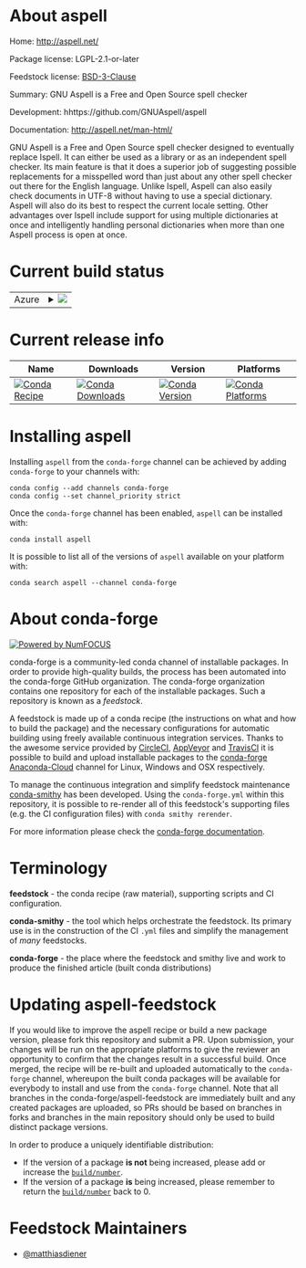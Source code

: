 About aspell
============

Home: http://aspell.net/

Package license: LGPL-2.1-or-later

Feedstock license: [BSD-3-Clause](https://github.com/conda-forge/aspell-feedstock/blob/master/LICENSE.txt)

Summary: GNU Aspell is a Free and Open Source spell checker

Development: hhttps://github.com/GNUAspell/aspell

Documentation: http://aspell.net/man-html/

GNU Aspell is a Free and Open Source spell checker designed to eventually
replace Ispell. It can either be used as a library or as an independent
spell checker. Its main feature is that it does a superior job of
suggesting possible replacements for a misspelled word than just about any
other spell checker out there for the English language. Unlike Ispell,
Aspell can also easily check documents in UTF-8 without having to use a
special dictionary. Aspell will also do its best to respect the current
locale setting. Other advantages over Ispell include support for using
multiple dictionaries at once and intelligently handling personal
dictionaries when more than one Aspell process is open at once.


Current build status
====================


<table>
    
  <tr>
    <td>Azure</td>
    <td>
      <details>
        <summary>
          <a href="https://dev.azure.com/conda-forge/feedstock-builds/_build/latest?definitionId=14866&branchName=master">
            <img src="https://dev.azure.com/conda-forge/feedstock-builds/_apis/build/status/aspell-feedstock?branchName=master">
          </a>
        </summary>
        <table>
          <thead><tr><th>Variant</th><th>Status</th></tr></thead>
          <tbody><tr>
              <td>linux_64</td>
              <td>
                <a href="https://dev.azure.com/conda-forge/feedstock-builds/_build/latest?definitionId=14866&branchName=master">
                  <img src="https://dev.azure.com/conda-forge/feedstock-builds/_apis/build/status/aspell-feedstock?branchName=master&jobName=linux&configuration=linux_64_" alt="variant">
                </a>
              </td>
            </tr><tr>
              <td>osx_64</td>
              <td>
                <a href="https://dev.azure.com/conda-forge/feedstock-builds/_build/latest?definitionId=14866&branchName=master">
                  <img src="https://dev.azure.com/conda-forge/feedstock-builds/_apis/build/status/aspell-feedstock?branchName=master&jobName=osx&configuration=osx_64_" alt="variant">
                </a>
              </td>
            </tr>
          </tbody>
        </table>
      </details>
    </td>
  </tr>
</table>

Current release info
====================

| Name | Downloads | Version | Platforms |
| --- | --- | --- | --- |
| [![Conda Recipe](https://img.shields.io/badge/recipe-aspell-green.svg)](https://anaconda.org/conda-forge/aspell) | [![Conda Downloads](https://img.shields.io/conda/dn/conda-forge/aspell.svg)](https://anaconda.org/conda-forge/aspell) | [![Conda Version](https://img.shields.io/conda/vn/conda-forge/aspell.svg)](https://anaconda.org/conda-forge/aspell) | [![Conda Platforms](https://img.shields.io/conda/pn/conda-forge/aspell.svg)](https://anaconda.org/conda-forge/aspell) |

Installing aspell
=================

Installing `aspell` from the `conda-forge` channel can be achieved by adding `conda-forge` to your channels with:

```
conda config --add channels conda-forge
conda config --set channel_priority strict
```

Once the `conda-forge` channel has been enabled, `aspell` can be installed with:

```
conda install aspell
```

It is possible to list all of the versions of `aspell` available on your platform with:

```
conda search aspell --channel conda-forge
```


About conda-forge
=================

[![Powered by
NumFOCUS](https://img.shields.io/badge/powered%20by-NumFOCUS-orange.svg?style=flat&colorA=E1523D&colorB=007D8A)](https://numfocus.org)

conda-forge is a community-led conda channel of installable packages.
In order to provide high-quality builds, the process has been automated into the
conda-forge GitHub organization. The conda-forge organization contains one repository
for each of the installable packages. Such a repository is known as a *feedstock*.

A feedstock is made up of a conda recipe (the instructions on what and how to build
the package) and the necessary configurations for automatic building using freely
available continuous integration services. Thanks to the awesome service provided by
[CircleCI](https://circleci.com/), [AppVeyor](https://www.appveyor.com/)
and [TravisCI](https://travis-ci.com/) it is possible to build and upload installable
packages to the [conda-forge](https://anaconda.org/conda-forge)
[Anaconda-Cloud](https://anaconda.org/) channel for Linux, Windows and OSX respectively.

To manage the continuous integration and simplify feedstock maintenance
[conda-smithy](https://github.com/conda-forge/conda-smithy) has been developed.
Using the ``conda-forge.yml`` within this repository, it is possible to re-render all of
this feedstock's supporting files (e.g. the CI configuration files) with ``conda smithy rerender``.

For more information please check the [conda-forge documentation](https://conda-forge.org/docs/).

Terminology
===========

**feedstock** - the conda recipe (raw material), supporting scripts and CI configuration.

**conda-smithy** - the tool which helps orchestrate the feedstock.
                   Its primary use is in the construction of the CI ``.yml`` files
                   and simplify the management of *many* feedstocks.

**conda-forge** - the place where the feedstock and smithy live and work to
                  produce the finished article (built conda distributions)


Updating aspell-feedstock
=========================

If you would like to improve the aspell recipe or build a new
package version, please fork this repository and submit a PR. Upon submission,
your changes will be run on the appropriate platforms to give the reviewer an
opportunity to confirm that the changes result in a successful build. Once
merged, the recipe will be re-built and uploaded automatically to the
`conda-forge` channel, whereupon the built conda packages will be available for
everybody to install and use from the `conda-forge` channel.
Note that all branches in the conda-forge/aspell-feedstock are
immediately built and any created packages are uploaded, so PRs should be based
on branches in forks and branches in the main repository should only be used to
build distinct package versions.

In order to produce a uniquely identifiable distribution:
 * If the version of a package **is not** being increased, please add or increase
   the [``build/number``](https://docs.conda.io/projects/conda-build/en/latest/resources/define-metadata.html#build-number-and-string).
 * If the version of a package **is** being increased, please remember to return
   the [``build/number``](https://docs.conda.io/projects/conda-build/en/latest/resources/define-metadata.html#build-number-and-string)
   back to 0.

Feedstock Maintainers
=====================

* [@matthiasdiener](https://github.com/matthiasdiener/)


